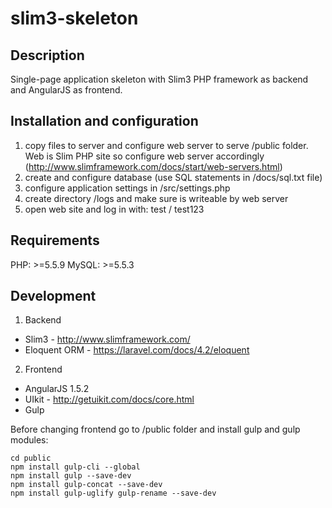 # slim3-skeleton

## Description

Single-page application skeleton with Slim3 PHP framework as backend and AngularJS as frontend. 

## Installation and configuration

1. copy files to server and configure web server to serve /public folder. Web is Slim PHP site so configure web server accordingly (http://www.slimframework.com/docs/start/web-servers.html)
2. create and configure database (use SQL statements in /docs/sql.txt file)
3. configure application settings in /src/settings.php
4. create directory /logs and make sure is writeable by web server
5. open web site and log in with: test / test123

## Requirements

PHP: >=5.5.9
MySQL: >=5.5.3

## Development

1. Backend
  * Slim3 - http://www.slimframework.com/
  * Eloquent ORM - https://laravel.com/docs/4.2/eloquent
2. Frontend
  * AngularJS 1.5.2
  * UIkit - http://getuikit.com/docs/core.html
  * Gulp 

Before changing frontend go to /public folder and install gulp and gulp modules:
```
cd public
npm install gulp-cli --global
npm install gulp --save-dev
npm install gulp-concat --save-dev
npm install gulp-uglify gulp-rename --save-dev
```